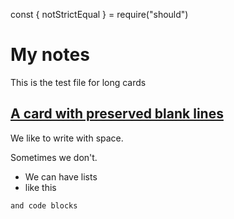 const { notStrictEqual } = require("should")

# My notes

This is the test file for long cards

## [A card with preserved blank lines](#DOING:0)
<card>
We like to write with space.

Sometimes we don't.

- We can have lists
- like this

```md
and code blocks
```

<!--
comments are okay too
#urgent/now
--->

</card>
